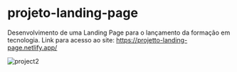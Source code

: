# projeto-landing-page
Desenvolvimento de uma Landing Page para o lançamento da formação em tecnologia.
Link para acesso ao site: https://projetto-landing-page.netlify.app/

![project2](https://github.com/VictorYooga/Projeto-Landing-Page/assets/159231116/7193c5c1-d752-4546-b614-b905ed7f3087)

